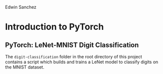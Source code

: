 Edwin Sanchez
# Introduction to PyTorch


## PyTorch: LeNet-MNIST Digit Classification
The `digit-classification` folder in the root directory of this project contains a script which builds and trains a LeNet model to classify digits on the MNIST dataset.
